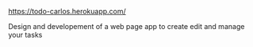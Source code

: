 https://todo-carlos.herokuapp.com/

Design and developement of a web page app to create edit and manage your tasks
